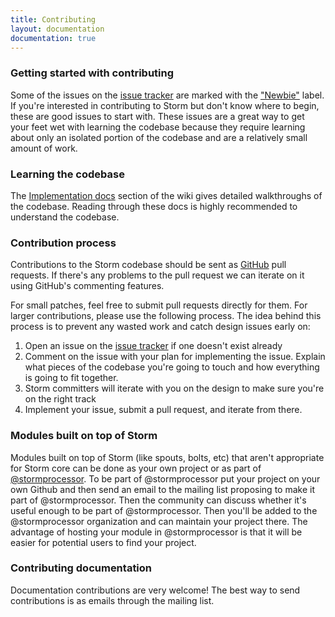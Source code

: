 ```yaml
---
title: Contributing
layout: documentation
documentation: true
---
```


### Getting started with contributing

Some of the issues on the [issue tracker](https://issues.apache.org/jira/browse/STORM) are marked with the ["Newbie"](https://issues.apache.org/jira/browse/STORM-2891?jql=project%20%3D%20STORM%20AND%20status%20%3D%20Open%20AND%20labels%20in%20(newbie%2C%20%22newbie%2B%2B%22)) label. If you're interested in contributing to Storm but don't know where to begin, these are good issues to start with. These issues are a great way to get your feet wet with learning the codebase because they require learning about only an isolated portion of the codebase and are a relatively small amount of work.

### Learning the codebase

The [Implementation docs](Implementation-docs.html) section of the wiki gives detailed walkthroughs of the codebase. Reading through these docs is highly recommended to understand the codebase.

### Contribution process

Contributions to the Storm codebase should be sent as [GitHub](https://github.com/apache/storm) pull requests. If there's any problems to the pull request we can iterate on it using GitHub's commenting features.

For small patches, feel free to submit pull requests directly for them. For larger contributions, please use the following process. The idea behind this process is to prevent any wasted work and catch design issues early on:

1. Open an issue on the [issue tracker](https://issues.apache.org/jira/browse/STORM) if one doesn't exist already
2. Comment on the issue with your plan for implementing the issue. Explain what pieces of the codebase you're going to touch and how everything is going to fit together.
3. Storm committers will iterate with you on the design to make sure you're on the right track
4. Implement your issue, submit a pull request, and iterate from there.

### Modules built on top of Storm

Modules built on top of Storm (like spouts, bolts, etc) that aren't appropriate for Storm core can be done as your own project or as part of [@stormprocessor](https://github.com/stormprocessor). To be part of @stormprocessor put your project on your own Github and then send an email to the mailing list proposing to make it part of @stormprocessor. Then the community can discuss whether it's useful enough to be part of @stormprocessor. Then you'll be added to the @stormprocessor organization and can maintain your project there. The advantage of hosting your module in @stormprocessor is that it will be easier for potential users to find your project.

### Contributing documentation

Documentation contributions are very welcome! The best way to send contributions is as emails through the mailing list.

